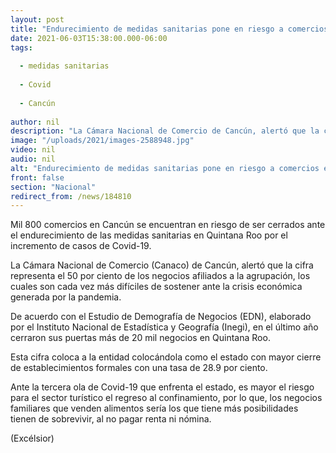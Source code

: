 ```yaml
---
layout: post
title: "Endurecimiento de medidas sanitarias pone en riesgo a comercios en Cancún"
date: 2021-06-03T15:38:00.000-06:00
tags:
  
  - medidas sanitarias
  
  - Covid
  
  - Cancún
  
author: nil
description: "La Cámara Nacional de Comercio de Cancún, alertó que la cifra representa el 50% de los negocios afiliados a la agrupación, los cuales son cada vez más difíciles de sostener ante la crisis económica"
image: "/uploads/2021/images-2588948.jpg"
video: nil
audio: nil
alt: "Endurecimiento de medidas sanitarias pone en riesgo a comercios en Cancún"
front: false
section: "Nacional"
redirect_from: /news/184810
---
```


Mil 800 comercios en Cancún se encuentran en riesgo de ser cerrados ante el endurecimiento de las medidas sanitarias en Quintana Roo por el incremento de casos de Covid-19.

La Cámara Nacional de Comercio (Canaco) de Cancún, alertó que la cifra representa el 50 por ciento de los negocios afiliados a la agrupación, los cuales son cada vez más difíciles de sostener ante la crisis económica generada por la pandemia.

De acuerdo con el Estudio de Demografía de Negocios (EDN), elaborado por el Instituto Nacional de Estadística y Geografía (Inegi), en el último año cerraron sus puertas más de 20 mil negocios en Quintana Roo.

Esta cifra coloca a la entidad colocándola como el estado con mayor cierre de establecimientos formales con una tasa de 28.9 por ciento.

Ante la tercera ola de Covid-19 que enfrenta el estado, es mayor el riesgo para el sector turístico el regreso al confinamiento, por lo que, los negocios familiares que venden alimentos sería los que tiene más posibilidades tienen de sobrevivir, al no pagar renta ni nómina.

(Excélsior)